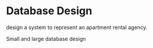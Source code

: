 # Database Design

design a system to represent an apartment rental agency.

Small and large database design

